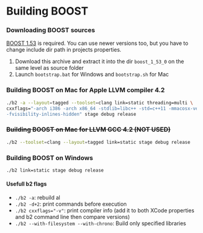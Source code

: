# Building BOOST

### Downloading BOOST sources
[BOOST 1.53](http://sourceforge.net/projects/boost/files/boost/1.53.0/) is required. You can use newer versions too, 
but you have to change include dir path in projects properties.

1. Download this archive and extract it into the dir `boost_1_53_0` on the same level as source folder
2. Launch `bootstrap.bat` for Windows and `bootstrap.sh` for Mac
 
### Building BOOST on Mac for Apple LLVM compiler 4.2
```bash
./b2 -a --layout=tagged --toolset=clang link=static threading=multi \
cxxflags="-arch i386 -arch x86_64 -stdlib=libc++ -std=c++11 -mmacosx-version-min=10.7 \
-fvisibility-inlines-hidden" stage debug release
```

### ~~Building BOOST on Mac for LLVM GCC 4.2 (NOT USED)~~
```bash
./b2 --toolset=clang --layout=tagged link=static stage debug release
```

### Building BOOST on Windows
```bash
./b2 link=static stage debug release
```

#### Usefull b2 flags
* `./b2 -a`: rebuild al
* `./b2 -d+2`: print commands before execution
* `./b2 cxxflags="-v"`: print compiler info (add it to both XCode properties and b2 command line then compare versions)
* `./b2 --with-filesystem --with-chrono`: Build only specified libraries
